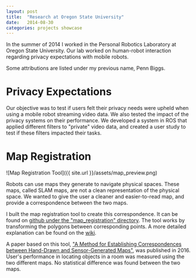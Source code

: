 ```yaml
---
layout: post
title:  "Research at Oregon State University"
date:   2014-08-30
categories: projects showcase
---
```


In the summer of 2014 I worked in the Personal Robotics Laboratory at Oregon State University.
Our lab worked on human-robot interaction regarding privacy expectations with mobile robots.

Some attributions are listed under my previous name, Penn Biggs.

# Privacy Expectations
Our objective was to test if users felt their privacy needs were upheld when using a mobile robot streaming video data.
We also tested the impact of the privacy systems on their performance.
We developed a system in ROS that applied different filters to "private" video data, and created a user study to test if these filters impacted their tasks.

# Map Registration
![Map Registration Tool]({{ site.url }}/assets/map_preview.png)

Robots can use maps they generate to navigate physical spaces.
These maps, called SLAM maps, are not a clean representation of the physical space.
We wanted to give the user a cleaner and easier-to-read map, and provide a correspondence between the two maps.

I built the map registration tool to create this correspondence.
It can be found on [github under the "map_registration" directory](https://github.com/OSUrobotics/Privacy-GUI).
The tool works by transforming the polygons between corresponding points.
A more detailed explanation can be found on the [wiki](https://github.com/OSUrobotics/Privacy-GUI/wiki/Map-Registration-Transformation).

A paper based on this tool, ["A Method for Establishing Correspondences between Hand-Drawn and Sensor-Generated Maps"](http://web.engr.oregonstate.edu/~smartw/papers?q=papers&display=detail&tag=icsr2016), was published in 2016.
User's performance in locating objects in a room was measured using the two different maps.
No statistical difference was found between the two maps.
